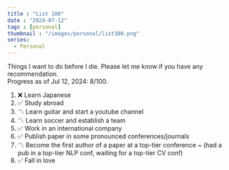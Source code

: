 ```yaml
---
title : "List 100"
date : "2024-07-12"
tags : [personal]
thumbnail : "/images/personal/list100.png"
series:
  - Personal
---
```

Things I want to do before I die. Please let me know if you have any recommendation.<br/>
Progress as of Jul 12, 2024: 8/100.

1. ❌ Learn Japanese
2. ✅ Study abroad
3. 〽️ Learn guitar and start a youtube channel
4. 〽️ Learn soccer and establish a team
5. ✅ Work in an international company
6. ✅ Publish paper in some pronounced conferences/journals
7. 〽️ Become the first author of a paper at a top-tier conference ~ (had a pub in a top-tier NLP conf, waiting for a top-tier CV conf)
8. ✅ Fall in love



